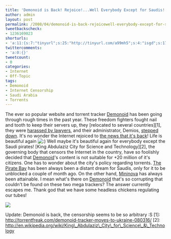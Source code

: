 ```yaml
---
title: 'Demonoid is Back! Rejoice!...Well Everybody Except for Saudis!'
author: admin
layout: post
permalink: /2008/04/demonoid-is-back-rejoicewell-everybody-except-for-saudis/
tweetbackscheck:
- 1236169023
shorturls:
- 'a:11:{s:7:"tinyurl";s:25:"http://tinyurl.com/a99mh5";s:4:"isgd";s:17:"http://is.gd/flTh";s:5:"bitly";s:19:"http://bit.ly/13Qeu";s:5:"snipr";s:22:"http://snipr.com/9sz4q";s:5:"snurl";s:22:"http://snurl.com/9sz4q";s:7:"snipurl";s:24:"http://snipurl.com/9sz4q";s:4:"trim";s:17:"http://tr.im/4ea1";s:5:"adjix";s:207:"(10 Jan 2008 temporary restriction: API requires valid partnerID or partnerEmail key in request. Contact us if this affects you.) Invalid Adjix request. API documentation @ http://web.adjix.com/AdjixAPI.html";s:4:"advu";s:203:"(10 Jan 2008 temporary restriction: API requires valid partnerID or partnerEmail key in request. Contact us if this affects you.) Invalid Adjix request. API documentation @ http://web.ad.vu/AdjixAPI.html";s:4:"zima";s:19:"http://zi.ma/364c08";s:9:"permalink";s:83:"http://hehe2.net/internet/demonoid-is-back-rejoicewell-everybody-except-for-saudis/";}'
twittercomments:
- 'a:0:{}'
tweetcount:
- 0
categories:
- Internet
- Off-Topic
tags:
- Demonoid
- Internet Censorship
- Saudi Arabia
- Torrents
---
```

The ever so popular website and torrent tracker [Demonoid](http://www.demonoid.com) has been going through rough times in the past year. These freedom fighters fought nail and tooth to keep their servers up, they \[relocated to several countries\]\[1\], they were [harassed by lawyers](http://torrentfreak.com/backdoor-to-banning-all-canadian-bittorrent-sites-071125/), and their administrator, Demios, [stepped down](http://torrentfreak.com/demonoid-to-be-resurrected-under-new-admin-080410/). It's no wonder the Internet rejoiced to [the news that it's back](http://torrentfreak.com/demonoid-is-back-080411/)! Life is beautiful again ![:)](http://192.168.1.2/blog2/wp-includes/images/smilies/icon_smile.gif)
Well maybe it's beautiful again for everybody except the Saudi pirates! \[King Abdulaziz City for Science and Technology\]\[2\], the governing body that censors the Internet in the country, have so foolishly decided that [Demonoid](http://www.demonoid.com)'s content is not suitable for +20 million of it's citizens.
One has to wonder about the city's policy regarding torrents. [The Pirate Bay](http://www.thepiratebay.org) has been always been a distant dream for Saudis, only for it to be unblocked a couple of month ago. On the other hand, [Mininova](http://www.mininova.org) has always been attainable. I mean what's there on [Demonoid](http://www.demonoid.com) that's so corrupting that couldn't be found on these two mega trackers? The answer currently escapes me.
Thank god that we have some headless chickens regulating our tubes!

[![](http://192.168.1.33/blog2/wp-content/uploads/2008/04/saudi-arabia-blocked.gif)](http://192.168.1.33/blog2/wp-content/uploads/2008/04/saudi-arabia-blocked.gif)

Update: Demonoid is back, the censorship seems to be so arbitrary :S
\[1\]: http://torrentfreak.com/demonoid-tracker-moves-to-ukraine-080316/
\[2\]: http://en.wikipedia.org/wiki/King\_Abdulaziz\_City\_for\_Science\_&\_Technology